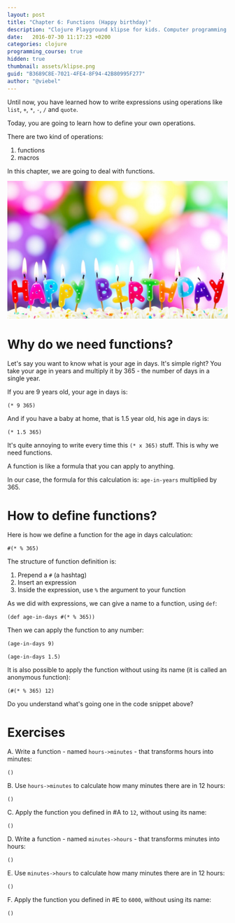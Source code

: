 ```yaml
---
layout: post
title: "Chapter 6: Functions (Happy birthday)"
description: "Clojure Playground klipse for kids. Computer programming course. Functions."
date:   2016-07-30 11:17:23 +0200
categories: clojure
programming_course: true
hidden: true
thumbnail: assets/klipse.png
guid: "B3689C8E-7021-4FE4-8F94-42B80995F277"
author: "@viebel"
---
```




Until now, you have learned how to write expressions using operations like `list`, `+`, `*`, `-`, `/` and `quote`.

Today, you are going to learn how to define your own operations.


There are two kind of operations:

1. functions
2. macros

In this chapter, we are going to deal with functions.

![Birthday](/assets/images/birthday.jpg)

# Why do we need functions?

Let's say you want to know what is your age in days. It's simple right? You take your age in years and multiply it by 365 - the number of days in a single year.

If you are 9 years old, your age in days is:

~~~klipse
(* 9 365)
~~~

And if you have a baby at home, that is 1.5 year old, his age in days is:

~~~klipse
(* 1.5 365)
~~~

It's quite annoying to write every time this `(* x 365)` stuff. This is why we need functions.

A function is like a formula that you can apply to anything.

In our case, the formula for this calculation is: `age-in-years` multiplied by 365.


# How to define functions?

Here is how we define a function for the age in days calculation:

~~~klipse
#(* % 365)
~~~

The structure of function definition is:

1. Prepend a `#` (a hashtag)
2. Insert an expression
2. Inside the expression, use `%` the argument to your function


As we did with expressions, we can give a name to a function, using `def`:

~~~klipse
(def age-in-days #(* % 365))
~~~

Then we can apply the function to any number:

~~~klipse
(age-in-days 9)
~~~


~~~klipse
(age-in-days 1.5)
~~~

It is also possible to apply the function without using its name (it is called an anonymous function):

~~~klipse
(#(* % 365) 12)
~~~

Do you understand what's going one in the code snippet above?

# Exercises 

A. Write a function - named `hours->minutes` - that transforms hours into minutes:

~~~klipse
()
~~~

B. Use `hours->minutes` to calculate how many minutes there are in 12 hours:

~~~klipse
()
~~~

C. Apply the function you defined in #A to `12`, without using its name:

~~~klipse
()
~~~

D. Write a function - named `minutes->hours` - that transforms minutes into hours: 

~~~klipse
()
~~~

E. Use `minutes->hours` to calculate how many minutes there are in 12 hours:

~~~klipse
()
~~~

F. Apply the function you defined in #E to `6000`, without using its name:

~~~klipse
()
~~~

